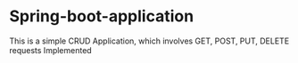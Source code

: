 # Spring-boot-application

This is a simple CRUD Application, which involves GET, POST, PUT, DELETE requests Implemented
